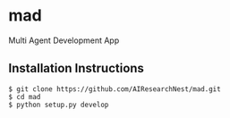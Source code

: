 # mad
Multi Agent Development App

## Installation Instructions

```
$ git clone https://github.com/AIResearchNest/mad.git
$ cd mad
$ python setup.py develop
```